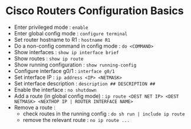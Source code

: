 # Cisco Routers Configuration Basics

- Enter privileged mode : `enable`
- Enter global config mode : `configure terminal`
- Set router hostname to R1 : `hostname R1`
- Do a non-config command in config mode : `do <COMMAND>`
- Show interfaces : `show ip interface brief`
- Show routes : `show ip route`
- Show running configuration : `show running-config`
- Configure interface g0/1 : `interface g0/1`
- Set interface IP : `ip address <IP> <NETMASK>`
- Set interface description : `description ## DESCRIPTION ##`
- Enable the interface : `no shutdown`
- Add a route (in global config mode) : `ip route <DEST NET IP> <DEST NETMASK> <NEXTHOP IP | ROUTER INTERFACE NAME>`
- Remove a route : 
  - check routes in the running config : `do sh run | include ip route`
  - remove the relevant route : `no ip route ...`
